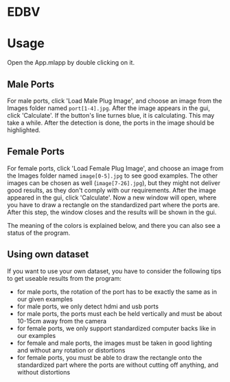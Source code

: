# EDBV

# Usage

Open the App.mlapp by double clicking on it.

## Male Ports
For male ports, click 'Load Male Plug Image', and choose an image from the Images folder named `port[1-4].jpg`.
After the image appears in the gui, click 'Calculate'. If the button's line turnes blue, it is calculating. This may take a while. After the detection is done, the ports in the image should be highlighted.

## Female Ports
For female ports, click 'Load Female Plug Image', and choose an image from the Images folder named `image[0-5].jpg` to see good examples. The other images can be chosen as well (`image[7-26].jpg`), but they might not deliver good results, as they don't comply with our requirements. After the image appeared in the gui, click 'Calculate'.
Now a new window will open, where you have to draw a rectangle on the standardized part where the ports are. After this step, the window closes and the results will be shown in the gui.

The meaning of the colors is explained below, and there you can also see a status of the program.

## Using own dataset
If you want to use your own dataset, you have to consider the following tips to get useable results from the program:

* for male ports, the rotation of the port has to be exactly the same as in our given examples
* for male ports, we only detect hdmi and usb ports
* for male ports, the ports must each be held vertically and must be about 10-15cm away from the camera
* for female ports, we only support standardized computer backs like in our examples
* for female and male ports, the images must be taken in good lighting and without any rotation or distortions
* for female ports, you must be able to draw the rectangle onto the standardized part where the ports are without cutting off anything, and without distortions
